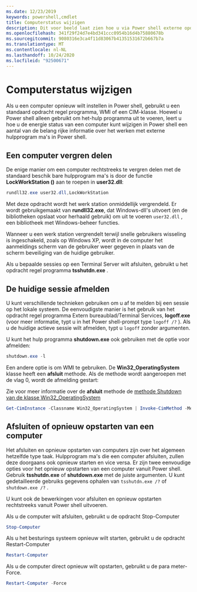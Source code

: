 ```yaml
---
ms.date: 12/23/2019
keywords: powershell,cmdlet
title: Computerstatus wijzigen
description: Dit voor beeld laat zien hoe u via Power shell externe opdrachten kunt gebruiken om de configuratie van een computer te beheren.
ms.openlocfilehash: 341f29f24d7e4bd341ccc0954b16d4b75880678b
ms.sourcegitcommit: 9080316e3ca4f11d83067b41351531672b667b7a
ms.translationtype: MT
ms.contentlocale: nl-NL
ms.lasthandoff: 10/24/2020
ms.locfileid: "92500671"
---
```

# <a name="changing-computer-state"></a>Computerstatus wijzigen

Als u een computer opnieuw wilt instellen in Power shell, gebruikt u een standaard opdracht regel programma, WMI of een CIM-klasse.
Hoewel u Power shell alleen gebruikt om het-hulp programma uit te voeren, leert u hoe u de energie status van een computer kunt wijzigen in Power shell een aantal van de belang rijke informatie over het werken met externe hulpprogram ma's in Power shell.

## <a name="locking-a-computer"></a>Een computer vergren delen

De enige manier om een computer rechtstreeks te vergren delen met de standaard beschik bare hulpprogram ma's is door de functie **LockWorkStation ()** aan te roepen in **user32.dll**:

```powershell
rundll32.exe user32.dll,LockWorkStation
```

Met deze opdracht wordt het werk station onmiddellijk vergrendeld. Er wordt gebruikgemaakt van **rundll32.exe**, dat Windows-dll's uitvoert (en de bibliotheken opslaat voor herhaald gebruik) om uit te voeren `user32.dll` , een bibliotheek met Windows-beheer functies.

Wanneer u een werk station vergrendelt terwijl snelle gebruikers wisseling is ingeschakeld, zoals op Windows XP, wordt in de computer het aanmeldings scherm van de gebruiker weer gegeven in plaats van de scherm beveiliging van de huidige gebruiker.

Als u bepaalde sessies op een Terminal Server wilt afsluiten, gebruikt u het opdracht regel programma **tsshutdn.exe** .

## <a name="logging-off-the-current-session"></a>De huidige sessie afmelden

U kunt verschillende technieken gebruiken om u af te melden bij een sessie op het lokale systeem. De eenvoudigste manier is het gebruik van het opdracht regel programma Extern bureaublad/Terminal Services, **logoff.exe** (voor meer informatie, typt u in het Power shell-prompt type `logoff /?` ). Als u de huidige actieve sessie wilt afmelden, typt u `logoff` zonder argumenten.

U kunt het hulp programma **shutdown.exe** ook gebruiken met de optie voor afmelden:

```powershell
shutdown.exe -l
```

Een andere optie is om WMI te gebruiken. De **Win32_OperatingSystem** klasse heeft een **afsluit** methode.
Als de methode wordt aangeroepen met de vlag 0, wordt de afmelding gestart:

Zie voor meer informatie over de **afsluit** methode de [methode Shutdown van de klasse Win32_OperatingSystem](/windows/win32/cimwin32prov/shutdown-method-in-class-win32-operatingsystem)

```powershell
Get-CimInstance -Classname Win32_OperatingSystem | Invoke-CimMethod -MethodName Shutdown
```

## <a name="shutting-down-or-restarting-a-computer"></a>Afsluiten of opnieuw opstarten van een computer

Het afsluiten en opnieuw opstarten van computers zijn over het algemeen hetzelfde type taak. Hulpprogram ma's die een computer afsluiten, zullen deze doorgaans ook opnieuw starten en vice versa. Er zijn twee eenvoudige opties voor het opnieuw opstarten van een computer vanuit Power shell. Gebruik **tsshutdn.exe** of **shutdown.exe** met de juiste argumenten. U kunt gedetailleerde gebruiks gegevens ophalen van `tsshutdn.exe /?` of `shutdown.exe /?` .

U kunt ook de bewerkingen voor afsluiten en opnieuw opstarten rechtstreeks vanuit Power shell uitvoeren.

Als u de computer wilt afsluiten, gebruikt u de opdracht Stop-Computer

```powershell
Stop-Computer
```

Als u het besturings systeem opnieuw wilt starten, gebruikt u de opdracht Restart-Computer

```powershell
Restart-Computer
```

Als u de computer direct opnieuw wilt opstarten, gebruikt u de para meter-Force.

```powershell
Restart-Computer -Force
```
